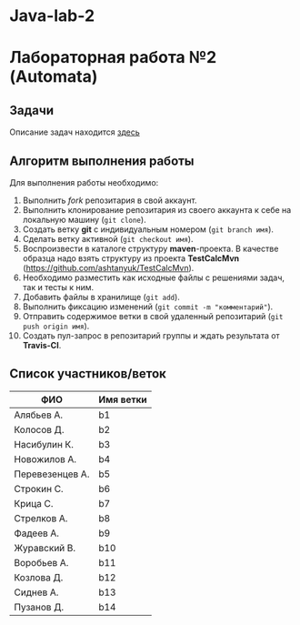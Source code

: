 # Java-lab-2
# Лабораторная работа №2 (Automata)

## Задачи

Описание задач находится [здесь](http://shtanyuk.tk/edu/nniit/java-new/labs/labs2.html)

## Алгоритм выполнения работы

Для выполнения работы необходимо:
1. Выполнить *fork* репозитария в свой аккаунт.
1. Выполнить клонирование репозитария из своего аккаунта к себе на локальную машину (`git clone`).
1. Создать ветку **git** с индивидуальным номером (`git branch имя`).
1. Сделать ветку активной (`git checkout имя`).
1. Воспроизвести в каталоге структуру **maven**-проекта. В качестве образца надо взять структуру из проекта **TestCalcMvn** (https://github.com/ashtanyuk/TestCalcMvn).
1. Необходимо разместить как исходные файлы с решениями задач, так и тесты к ним.
1. Добавить файлы в хранилище (`git add`).
1. Выполнить фиксацию изменений (`git commit -m "комментарий"`).
1. Отправить содержимое ветки в свой удаленный репозитарий (`git push origin имя`).
1. Создать пул-запрос в репозитарий группы и ждать результата от **Travis-CI**.


## Список участников/веток
|  ФИО              | Имя ветки |
|-------------------|-----------|
| Алябьев А. | b1 |
| Колосов Д. | b2 |
| Насибулин К. | b3 |
| Новожилов А. | b4 |
| Перевезенцев А. | b5 |
| Строкин С. | b6 |
| Крица С. | b7 |
| Стрелков А. | b8 |
| Фадеев А. | b9 |
| Журавский В. | b10 |
| Воробьев А. | b11 |
| Козлова Д. | b12 |
| Сиднев А. | b13 |
| Пузанов Д. | b14 |

